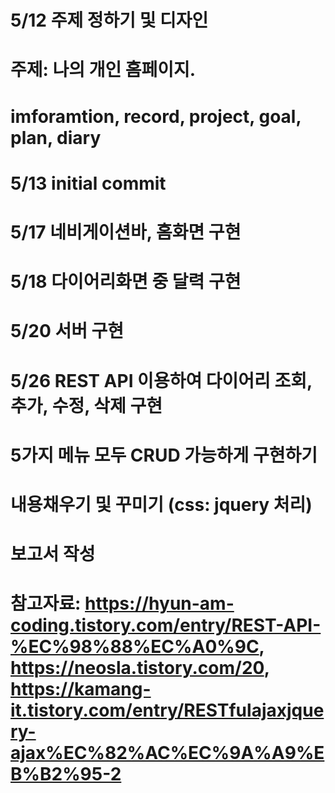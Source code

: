 # 5/12 주제 정하기 및 디자인

# 주제: 나의 개인 홈페이지.

# imforamtion, record, project, goal, plan, diary

# 5/13 initial commit

# 5/17 네비게이션바, 홈화면 구현

# 5/18 다이어리화면 중 달력 구현

# 5/20 서버 구현

# 5/26 REST API 이용하여 다이어리 조회, 추가, 수정, 삭제 구현

# 5가지 메뉴 모두 CRUD 가능하게 구현하기

# 내용채우기 및 꾸미기 (css: jquery 처리)

# 보고서 작성

# 참고자료: https://hyun-am-coding.tistory.com/entry/REST-API-%EC%98%88%EC%A0%9C, https://neosla.tistory.com/20, https://kamang-it.tistory.com/entry/RESTfulajaxjquery-ajax%EC%82%AC%EC%9A%A9%EB%B2%95-2
